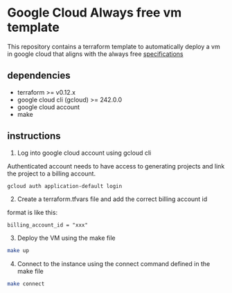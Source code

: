 # Google Cloud Always free vm template

This repository contains a terraform template to automatically deploy a vm in google cloud that aligns with the always free [specifications](https://cloud.google.com/free/docs/gcp-free-tier#always-free)

## dependencies

- terraform >= v0.12.x
- google cloud cli (gcloud) >= 242.0.0
- google cloud account
- make

## instructions

1. Log into google cloud account using gcloud cli

Authenticated account needs to have access to generating projects and link the project to a billing account.

```sh
gcloud auth application-default login
```

2. Create a terraform.tfvars file and add the correct billing account id

format is like this:

```
billing_account_id = "xxx"
```

3. Deploy the VM using the make file

```sh
make up
```

4. Connect to the instance using the connect command defined in the make file

```sh
make connect
```